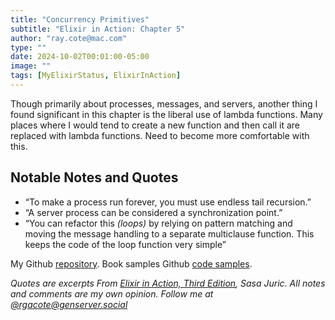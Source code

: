 ```yaml
---
title: "Concurrency Primitives"
subtitle: "Elixir in Action: Chapter 5"
author: "ray.cote@mac.com"
type: ""
date: 2024-10-02T00:01:00-05:00
image: ""
tags: [MyElixirStatus, ElixirInAction]
---
```


Though primarily about processes, messages, and servers, another thing I found significant in this chapter is the liberal use of lambda functions.
Many places where I would tend to create a new function and then call it are replaced with lambda functions.
Need to become more comfortable with this.


## Notable Notes and Quotes

<!--more-->

- “To make a process run forever, you must use endless tail recursion.”
- “A server process can be considered a synchronization point.”
- “You can refactor this _(loops)_ by relying on pattern matching and moving the message handling to a separate multiclause function. This keeps the code of the loop function very simple”


My Github [repository](https://github.com/rgacote/ElixirInAction3rdEdition).
Book samples Github [code samples](https://github.com/sasa1977/elixir-in-action).

_Quotes are excerpts From [Elixir in Action, Third Edition](https://www.manning.com/books/elixir-in-action-third-edition), Sasa Juric._
_All notes and comments are my own opinion. Follow me at [@rgacote@genserver.social](https://genserver.social/rgacote)_
